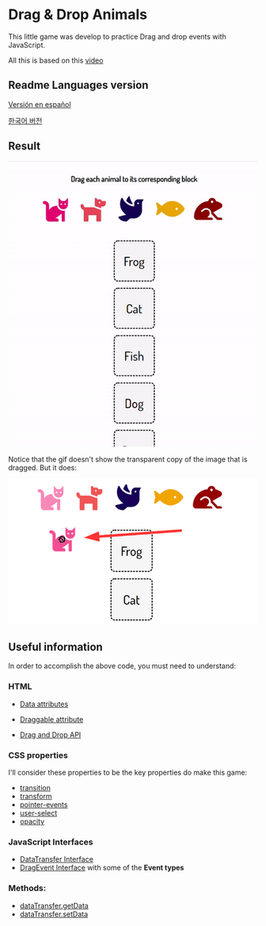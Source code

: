 # Drag & Drop Animals
This little game was develop to practice Drag and drop events with JavaScript.

All this is based on this [video](https://www.youtube.com/watch?v=7HUCAYMylCQ)

## Readme Languages version
[Versión en español]()

[한국어 버전]()


## Result
![gif](https://github.com/AltoSolid/Drag-DropAnimalsGame/blob/main/Images/gif.gif)

Notice that the gif doesn't show the transparent copy of the image that is dragged. But it does: 

![image-dragged](https://github.com/AltoSolid/Drag-DropAnimalsGame/blob/main/Images/image-1.png)

## Useful information
In order to accomplish the above code, you must need to understand: 

### HTML
- [Data attributes](https://developer.mozilla.org/en-US/docs/Learn/HTML/Howto/Use_data_attributes)

- [Draggable attribute](https://developer.mozilla.org/en-US/docs/Web/HTML/Global_attributes/draggable)

- [Drag and Drop API](https://developer.mozilla.org/en-US/docs/Web/API/HTML_Drag_and_Drop_API)

### CSS properties
I'll consider these properties to be the key properties do make this game:
- [transition](https://developer.mozilla.org/en-US/docs/Web/CSS/transition)
- [transform](https://developer.mozilla.org/en-US/docs/Web/CSS/transform) 
- [pointer-events](https://developer.mozilla.org/en-US/docs/Web/CSS/pointer-events)
- [user-select](https://developer.mozilla.org/en-US/docs/Web/CSS/user-select)
- [opacity](https://developer.mozilla.org/en-US/docs/Web/CSS/user-select)

### JavaScript Interfaces
- [DataTransfer Interface](https://developer.mozilla.org/en-US/docs/Web/API/DataTransfer)
- [DragEvent Interface](https://developer.mozilla.org/en-US/docs/Web/API/DragEvent) with some of the **Event types**

### Methods: 
- [dataTransfer.getData](https://developer.mozilla.org/en-US/docs/Web/API/DataTransfer/getData)
- [dataTransfer.setData](https://developer.mozilla.org/en-US/docs/Web/API/DataTransfer/setData)